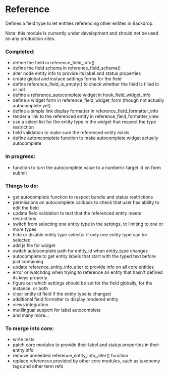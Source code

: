 # Reference
Defines a field type to let entities referencing other entites in Backdrop.

Note: this module is currently under development and should not be used on any production sites.

### Completed:

* define the field in reference_field_info()
* define the field schema in reference_field_schema()
* alter node entity info to provide its label and status properties
* create global and instace settings forms for the field
* define reference_field_is_empty() to check whether the field is filled in or not
* define a reference_autocomplete widget in hook_field_widget_info
* define a widget form in reference_field_widget_form (though not actually autocomplete yet)
* define a simple link display formatter in reference_field_formatter_info
* render a link to the referenced entity in reference_field_formatter_view
* use a select list for the entity type in the widget that respect the type restriction
* field validation to make sure the referenced entity exists
* define automcomplete function to make autocomplete widget actually autocomplete

### In progress:

* function to turn the autocomplete value to a numberic target id on form submit

### Things to do:

* get autocomplete function to respect bundle and status restrictions
* permissions on autocomplete callback to check that user has ability to edit the field
* update field validation to test that the referenced entity meets restrictions
* switch from selecting one entity type in the settings, to limiting to one or more types
* hide or disable entity type selector if only one entity type can be selected
* add js file for widget
* switch autocomplete path for entity_id when entity_type changes
* autocomplete to get entity labels that start with the typed text before just containing
* update reference_entity_info_alter to provide info on all core entities
* error or watchdog when trying to reference an entity that hasn't defined its keys properly
* figure out which settings should be set for the field globally, for the instance, or both
* clear entity id field if the entity type is changed
* additional field formatter to display rendered entity
* views integration
* mutilingual support for label autocomplete
* and many more...

### To merge into core:

* write tests
* patch core modules to provide their label and status properties in their entity info
* remove unneeded reference_entity_info_alter() function
* replace references provided by other core modules, such as taxonomy tags and other term refs
